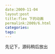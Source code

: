 ```yaml
---
date:2009-11-04
layout:post
title:flex 下的动画
permalink:2009/6.html
categories:
tags:
---
```



先记下，源码稍后放出